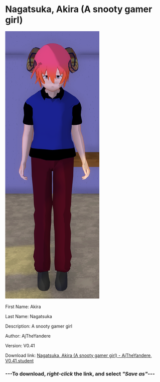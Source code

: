 # Nagatsuka, Akira (A snooty gamer girl)

<img src = "https://raw.githubusercontent.com/Arbiter1223/Daigaku-Gurashi-Custom-Students/master/Students/Files/Nagatsuka%2C%20Akira%20(A%20snooty%20gamer%20girl).png">

First Name: Akira

Last Name: Nagatsuka

Description: A snooty gamer girl

Author: AjTheYandere

Version: V0.41

Download link: <a href="https://raw.githubusercontent.com/Arbiter1223/Daigaku-Gurashi-Custom-Students/master/Students/Files/Nagatsuka%2C%20Akira%20(A%20snooty%20gamer%20girl)%20-%20AjTheYandere%2C%20V0.41.student">Nagatsuka, Akira (A snooty gamer girl) - AjTheYandere, V0.41.student</a>

### ---**To download, _right-click_ the link, and select _"Save as"_**---
